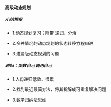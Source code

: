 
#### 高级动态规划
##### 小结提纲

* 1.动态规划复习；附带 递归、分治

* 2.多种情况的动态规划的状态转移方程串讲

* 3.进阶版动态规划的习题

#####  递归：函数自己调用自己


* 1.人肉递归低效、很累

* 2.找到最近最简方法，将其拆解成可重复解决问题

* 3.数学归纳法思维